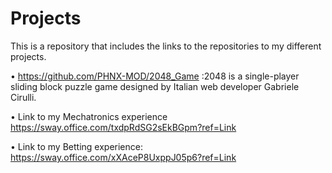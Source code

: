 # Projects
This is a repository that includes the links to the repositories to my different projects.

•    https://github.com/PHNX-MOD/2048_Game :2048 is a single-player sliding block puzzle game designed by Italian web developer Gabriele Cirulli. 

•    Link to my Mechatronics experience  https://sway.office.com/txdpRdSG2sEkBGpm?ref=Link  

•    Link to my Betting experience: https://sway.office.com/xXAceP8UxppJ05p6?ref=Link
